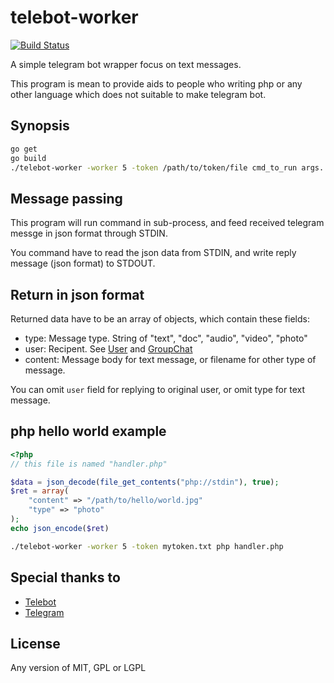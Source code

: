 # telebot-worker

[![Build Status](https://travis-ci.org/Ronmi/telebot-worker.svg?branch=master)](https://travis-ci.org/Ronmi/telebot-worker)

A simple telegram bot wrapper focus on text messages.

This program is mean to provide aids to people who writing php or any other language which does not suitable to make telegram bot.

## Synopsis

```sh
go get
go build
./telebot-worker -worker 5 -token /path/to/token/file cmd_to_run args...
```

## Message passing

This program will run command in sub-process, and feed received telegram messge in json format through STDIN.

You command have to read the json data from STDIN, and write reply message (json format) to STDOUT.

## Return in json format

Returned data have to be an array of objects, which contain these fields:

 - type: Message type. String of "text", "doc", "audio", "video", "photo"
 - user: Recipent. See [User](https://core.telegram.org/bots/api/#user) and [GroupChat](https://core.telegram.org/bots/api/#groupchat)
 - content: Message body for text message, or filename for other type of message.

You can omit `user` field for replying to original user, or omit type for text message.

## php hello world example

```php
<?php
// this file is named "handler.php"

$data = json_decode(file_get_contents("php://stdin"), true);
$ret = array(
    "content" => "/path/to/hello/world.jpg"
    "type" => "photo"
);
echo json_encode($ret)
```

```sh
./telebot-worker -worker 5 -token mytoken.txt php handler.php
```

## Special thanks to

* [Telebot](https://github.com/tucnak/telebot)
* [Telegram](https://telegram.org)

## License
Any version of MIT, GPL or LGPL
